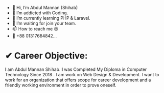 - 👋 Hi, I’m Abdul Mannan (Shihab)
- 👀 I’m addicted with Coding.
- 🌱 I’m currently learning PHP & Laravel.
- 💞️ I’m waiting for join your team.
- 📫 How to reach me 😉
- 📱 +88 01317684842...
 
 <h1>✔ Career Objective:</h1>
 I am Abdul Mannan Shihab. I was Completed My Diploma in Computer Technology Since 2018 . 
 I am work on Web Design & Development. I want to work for an organization that offers scope 
 for career development and a friendly working environment in order to prove oneself.

